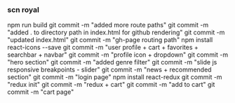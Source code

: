 ### scn royal

npm run build
git commit -m "added more route paths"
git commit -m "added . to directory path in index.html for github rendering"
git commit -m "updated index.html"
git commit -m "gh-page routing path"
npm install react-icons --save
git commit -m "user profile + cart + favorites + searchbar + navbar"
git commit -m "profile icon + dropdown"
git commit -m "hero section"
git commit -m "added genre filter"
git commit -m "slide js responsive breakpoints - slider"
git commit -m "news + recommended section"
git commit -m "login page"
npm install react-redux
git commit -m "redux init"
git commit -m "redux + cart"
git commit -m "add to cart"
git commit -m "cart page" 
